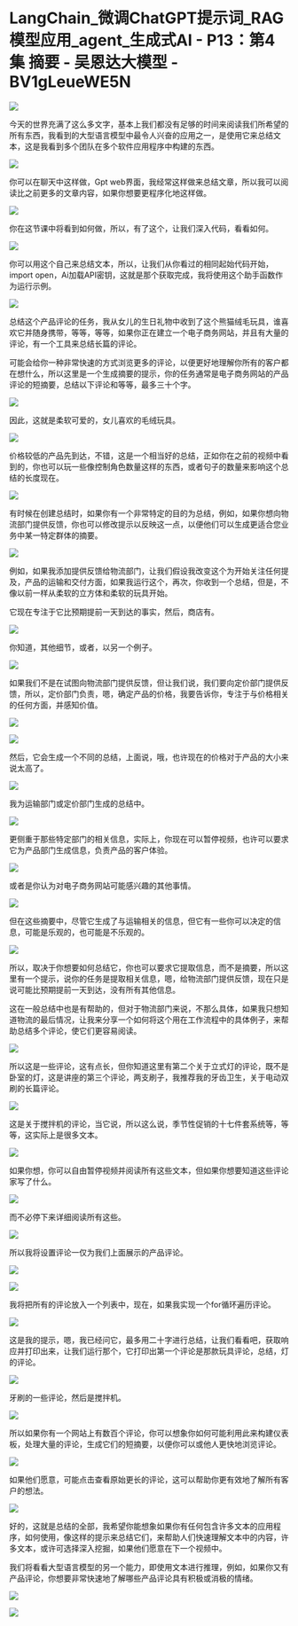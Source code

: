 # LangChain_微调ChatGPT提示词_RAG模型应用_agent_生成式AI - P13：第4集 摘要 - 吴恩达大模型 - BV1gLeueWE5N

![](img/d4f999c512cb2561f21e1978bb3c1a3e_0.png)

今天的世界充满了这么多文字，基本上我们都没有足够的时间来阅读我们所希望的所有东西，我看到的大型语言模型中最令人兴奋的应用之一，是使用它来总结文本，这是我看到多个团队在多个软件应用程序中构建的东西。



![](img/d4f999c512cb2561f21e1978bb3c1a3e_2.png)

你可以在聊天中这样做，Gpt web界面，我经常这样做来总结文章，所以我可以阅读比之前更多的文章内容，如果你想要更程序化地这样做。



![](img/d4f999c512cb2561f21e1978bb3c1a3e_4.png)

你在这节课中将看到如何做，所以，有了这个，让我们深入代码，看看如何。

![](img/d4f999c512cb2561f21e1978bb3c1a3e_6.png)

你可以用这个自己来总结文本，所以，让我们从你看过的相同起始代码开始，import open，Ai加载API密钥，这就是那个获取完成，我将使用这个助手函数作为运行示例。



![](img/d4f999c512cb2561f21e1978bb3c1a3e_8.png)

总结这个产品评论的任务，我从女儿的生日礼物中收到了这个熊猫绒毛玩具，谁喜欢它并随身携带，等等，等等，如果你正在建立一个电子商务网站，并且有大量的评论，有一个工具来总结长篇的评论。

可能会给你一种非常快速的方式浏览更多的评论，以便更好地理解你所有的客户都在想什么，所以这里是一个生成摘要的提示，你的任务通常是电子商务网站的产品评论的短摘要，总结以下评论和等等，最多三十个字。



![](img/d4f999c512cb2561f21e1978bb3c1a3e_10.png)

因此，这就是柔软可爱的，女儿喜欢的毛绒玩具。

![](img/d4f999c512cb2561f21e1978bb3c1a3e_12.png)

价格较低的产品先到达，不错，这是一个相当好的总结，正如你在之前的视频中看到的，你也可以玩一些像控制角色数量这样的东西，或者句子的数量来影响这个总结的长度现在。



![](img/d4f999c512cb2561f21e1978bb3c1a3e_14.png)

有时候在创建总结时，如果你有一个非常特定的目的为总结，例如，如果你想向物流部门提供反馈，你也可以修改提示以反映这一点，以便他们可以生成更适合您业务中某一特定群体的摘要。



![](img/d4f999c512cb2561f21e1978bb3c1a3e_16.png)

例如，如果我添加提供反馈给物流部门，让我们假设我改变这个为开始关注任何提及，产品的运输和交付方面，如果我运行这个，再次，你收到一个总结，但是，不像以前一样从柔软的立方体和柔软的玩具开始。

它现在专注于它比预期提前一天到达的事实，然后，商店有。

![](img/d4f999c512cb2561f21e1978bb3c1a3e_18.png)

你知道，其他细节，或者，以另一个例子。

![](img/d4f999c512cb2561f21e1978bb3c1a3e_20.png)

如果我们不是在试图向物流部门提供反馈，但让我们说，我们要向定价部门提供反馈，所以，定价部门负责，嗯，确定产品的价格，我要告诉你，专注于与价格相关的任何方面，并感知价值。



![](img/d4f999c512cb2561f21e1978bb3c1a3e_22.png)

![](img/d4f999c512cb2561f21e1978bb3c1a3e_23.png)

然后，它会生成一个不同的总结，上面说，哦，也许现在的价格对于产品的大小来说太高了。

![](img/d4f999c512cb2561f21e1978bb3c1a3e_25.png)

我为运输部门或定价部门生成的总结中。

![](img/d4f999c512cb2561f21e1978bb3c1a3e_27.png)

更侧重于那些特定部门的相关信息，实际上，你现在可以暂停视频，也许可以要求它为产品部门生成信息，负责产品的客户体验。



![](img/d4f999c512cb2561f21e1978bb3c1a3e_29.png)

或者是你认为对电子商务网站可能感兴趣的其他事情。

![](img/d4f999c512cb2561f21e1978bb3c1a3e_31.png)

但在这些摘要中，尽管它生成了与运输相关的信息，但它有一些你可以决定的信息，可能是乐观的，也可能是不乐观的。



![](img/d4f999c512cb2561f21e1978bb3c1a3e_33.png)

所以，取决于你想要如何总结它，你也可以要求它提取信息，而不是摘要，所以这里有一个提示，说你的任务是提取相关信息，嗯，给物流部门提供反馈，现在只是说可能比预期提前一天到达，没有所有其他信息。

这在一般总结中也是有帮助的，但对于物流部门来说，不那么具体，如果我只想知道物流的最后情况，让我来分享一个如何将这个用在工作流程中的具体例子，来帮助总结多个评论，使它们更容易阅读。



![](img/d4f999c512cb2561f21e1978bb3c1a3e_35.png)

所以这是一些评论，这有点长，但你知道这里有第二个关于立式灯的评论，既不是卧室的灯，这是讲座的第三个评论，两支刷子，我推荐我的牙齿卫生，关于电动双刷的长篇评论。



![](img/d4f999c512cb2561f21e1978bb3c1a3e_37.png)

这是关于搅拌机的评论，当它说，所以这么说，季节性促销的十七件套系统等，等等，这实际上是很多文本。

![](img/d4f999c512cb2561f21e1978bb3c1a3e_39.png)

如果你想，你可以自由暂停视频并阅读所有这些文本，但如果你想要知道这些评论家写了什么。

![](img/d4f999c512cb2561f21e1978bb3c1a3e_41.png)

而不必停下来详细阅读所有这些。

![](img/d4f999c512cb2561f21e1978bb3c1a3e_43.png)

所以我将设置评论一仅为我们上面展示的产品评论。

![](img/d4f999c512cb2561f21e1978bb3c1a3e_45.png)

![](img/d4f999c512cb2561f21e1978bb3c1a3e_46.png)

我将把所有的评论放入一个列表中，现在，如果我实现一个for循环遍历评论。

![](img/d4f999c512cb2561f21e1978bb3c1a3e_48.png)

这是我的提示，嗯，我已经问它，最多用二十字进行总结，让我们看看吧，获取响应并打印出来，让我们运行那个，它打印出第一个评论是那款玩具评论，总结，灯的评论。



![](img/d4f999c512cb2561f21e1978bb3c1a3e_50.png)

牙刷的一些评论，然后是搅拌机。

![](img/d4f999c512cb2561f21e1978bb3c1a3e_52.png)

所以如果你有一个网站上有数百个评论，你可以想象你如何可能利用此来构建仪表板，处理大量的评论，生成它们的短摘要，以便你可以或他人更快地浏览评论。



![](img/d4f999c512cb2561f21e1978bb3c1a3e_54.png)

如果他们愿意，可能点击查看原始更长的评论，这可以帮助你更有效地了解所有客户的想法。

![](img/d4f999c512cb2561f21e1978bb3c1a3e_56.png)

好的，这就是总结的全部，我希望你能想象如果你有任何包含许多文本的应用程序，如何使用，像这样的提示来总结它们，来帮助人们快速理解文本中的内容，许多文本，或许可选择深入挖掘，如果他们愿意在下一个视频中。

我们将看看大型语言模型的另一个能力，即使用文本进行推理，例如，如果你又有产品评论，你想要非常快速地了解哪些产品评论具有积极或消极的情绪。



![](img/d4f999c512cb2561f21e1978bb3c1a3e_58.png)

![](img/d4f999c512cb2561f21e1978bb3c1a3e_59.png)
